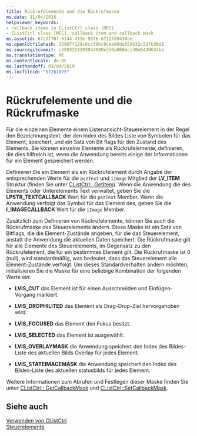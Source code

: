 ```yaml
---
title: Rückrufelemente und die Rückrufmaske
ms.date: 11/04/2016
helpviewer_keywords:
- callback items in CListCtrl class [MFC]
- CListCtrl class [MFC], callback item and callback mask
ms.assetid: 67c1f76f-6144-453e-9376-6712f89430ae
ms.openlocfilehash: 35967f128c6cc59bc9cea90da559b32c51fb38d1
ms.sourcegitcommit: c3093251193944840e3d0a068ecc30e6449624ba
ms.translationtype: MT
ms.contentlocale: de-DE
ms.lasthandoff: 03/04/2019
ms.locfileid: "57261075"
---
```

# <a name="callback-items-and-the-callback-mask"></a>Rückrufelemente und die Rückrufmaske

Für die einzelnen Elemente einem Listenansicht-Steuerelement in der Regel den Bezeichnungstext, der den Index des Bildes Liste von Symbolen für das Element, speichert, und ein Satz von Bit flags für den Zustand des Elements. Sie können einzelne Elemente als Rückrufelemente, definieren, die dies hilfreich ist, wenn die Anwendung bereits einige der Informationen für ein Element gespeichert werden.

Definieren Sie ein Element als ein Rückrufelement durch Angabe der entsprechenden Werte für die `pszText` und `iImage` Mitglied der **LV_ITEM** Struktur (finden Sie unter [CListCtrl:: GetItem](../mfc/reference/clistctrl-class.md#getitem)). Wenn die Anwendung die des Elements oder Unterelements Text verwaltet, geben Sie die **LPSTR_TEXTCALLBACK** Wert für die `pszText` Member. Wenn die Anwendung verfolgt das Symbol für das Element des, geben Sie die **I_IMAGECALLBACK** Wert für die `iImage` Member.

Zusätzlich zum Definieren von Rückrufelemente, können Sie auch die Rückrufmaske des Steuerelements ändern. Diese Maske ist ein Satz von Bitflags, die die Element-Zustände angeben, für die das Steuerelement, anstatt die Anwendung die aktuellen Daten speichert. Die Rückrufmaske gilt für alle Elemente des Steuerelements, im Gegensatz zu den Rückrufelement, die für ein bestimmtes Element gilt. Die Rückrufmaske ist 0 (null), wird standardmäßig, was bedeutet, dass das Steuerelement alle Element-Zustände verfolgt. Um dieses Standardverhalten ändern möchten, initialisieren Sie die Maske für eine beliebige Kombination der folgenden Werte ein:

- **LVIS_CUT** das Element ist für einen Ausschneiden und Einfügen-Vorgang markiert.

- **LVIS_DROPHILITED** das Element als Drag-Drop-Ziel hervorgehoben wird.

- **LVIS_FOCUSED** das Element den Fokus besitzt.

- **LVIS_SELECTED** das Element ist ausgewählt.

- **LVIS_OVERLAYMASK** die Anwendung speichert den Index des Bildes-Liste des aktuellen Bilds Overlay für jedes Element.

- **LVIS_STATEIMAGEMASK** die Anwendung speichert den Index des Bildes-Liste des aktuellen statusbilds für jedes Element.

Weitere Informationen zum Abrufen und Festlegen dieser Maske finden Sie unter [CListCtrl:: GetCallbackMask](../mfc/reference/clistctrl-class.md#getcallbackmask) und [CListCtrl::SetCallbackMask](../mfc/reference/clistctrl-class.md#setcallbackmask).

## <a name="see-also"></a>Siehe auch

[Verwenden von CListCtrl](../mfc/using-clistctrl.md)<br/>
[Steuerelemente](../mfc/controls-mfc.md)
